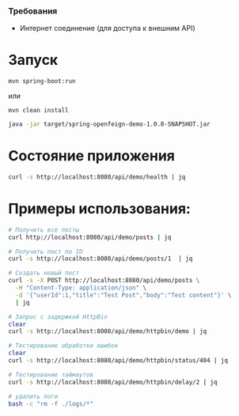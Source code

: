 
### Требования
- Интернет соединение (для доступа к внешним API)

# Запуск
``` 
mvn spring-boot:run
```
или
``` 
mvn clean install
```
```bash
java -jar target/spring-openfeign-demo-1.0.0-SNAPSHOT.jar
```

# Состояние приложения
```bash
curl -s http://localhost:8080/api/demo/health | jq
```

# Примеры использования:

```bash
# Получить все посты
curl http://localhost:8080/api/demo/posts | jq
```
```bash
# Получить пост по ID
curl -s http://localhost:8080/api/demo/posts/1  | jq
```
```bash
# Создать новый пост
curl -s -X POST http://localhost:8080/api/demo/posts \
  -H "Content-Type: application/json" \
  -d '{"userId":1,"title":"Test Post","body":"Test content"}' \
  | jq
```

```bash
# Запрос с задержкой HttpBin
clear
curl -s http://localhost:8080/api/demo/httpbin/demo | jq
```
```bash
# Тестирование обработки ошибок
clear
curl -s http://localhost:8080/api/demo/httpbin/status/404 | jq
```
```bash
# Тестирование таймаутов
curl -s http://localhost:8080/api/demo/httpbin/delay/2 | jq
```


```bash
# удалить логи
bash -c "rm -f ./logs/*"
```

